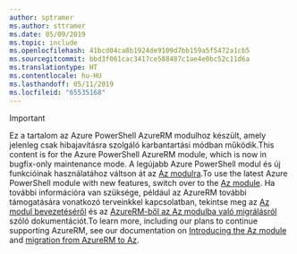```yaml
---
author: sptramer
ms.author: sttramer
ms.date: 05/09/2019
ms.topic: include
ms.openlocfilehash: 41bcd04ca0b1924de9109d7bb159a5f5472a1cb5
ms.sourcegitcommit: bbd3f061cac3417ce588487c1ae4e0bc52c11d6a
ms.translationtype: HT
ms.contentlocale: hu-HU
ms.lasthandoff: 05/11/2019
ms.locfileid: "65535168"
---
```

> [!IMPORTANT]
>
> <span data-ttu-id="52032-101">Ez a tartalom az Azure PowerShell AzureRM modulhoz készült, amely jelenleg csak hibajavításra szolgáló karbantartási módban működik.</span><span class="sxs-lookup"><span data-stu-id="52032-101">This content is for the Azure PowerShell AzureRM module, which is now in bugfix-only maintenance mode.</span></span>
> <span data-ttu-id="52032-102">A legújabb Azure PowerShell modul és új funkcióinak használatához váltson át az [Az modulra](/powershell/azure).</span><span class="sxs-lookup"><span data-stu-id="52032-102">To use the latest Azure PowerShell module with new features, switch over to the [Az module](/powershell/azure).</span></span> <span data-ttu-id="52032-103">Ha további információra van szüksége, például az AzureRM további támogatására vonatkozó terveinkkel kapcsolatban, tekintse meg az [Az modul bevezetéséről](/powershell/azure/new-azureps-module-az) és az [AzureRM-ből az Az modulba való migrálásról](/powershell/azure/migrate-from-azurerm-to-az) szóló dokumentációt.</span><span class="sxs-lookup"><span data-stu-id="52032-103">To learn more, including our plans to continue supporting AzureRM, see our documentation on [Introducing the Az module](/powershell/azure/new-azureps-module-az) and [migration from AzureRM to Az](/powershell/azure/migrate-from-azurerm-to-az).</span></span>
